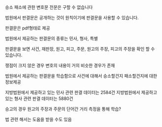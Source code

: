 승소 패소에 관한 변호문 전문은 구할 수 없습니다

법원에서 판결문은 공개하는 것이 원칙이기에 판결문을 사용할 수 있습니다.

판결문은 pdf형태로 제공 

법원에서 제공하는 판결문의 종류는 민사, 형사, 특별

판결문을 보면 사건, 재판장, 원고, 피고, 주문, 원고의 주장, 피고의 주장을 확인 할 수 있습니다.

쟁점이 크지 않은 경우 변호의 내용이 거의 비슷한 경우가 존재

법원에서 제공하는 판결문을 학습함으로 사건에 대해서 승소할건지 패소할건지에 대한 정보제공

지방법원에서 제공하고 있는 민사 관련 판결 데이터는 2584건
지방법원에서 제공하고 있는 형사 관련 판결 데이터는 5880건

승고의 경우 원고의 주장과 주문의 단어간 거리 측정을 통해 학습?


법 관련 해서는 도움을 받을 수도 있음

